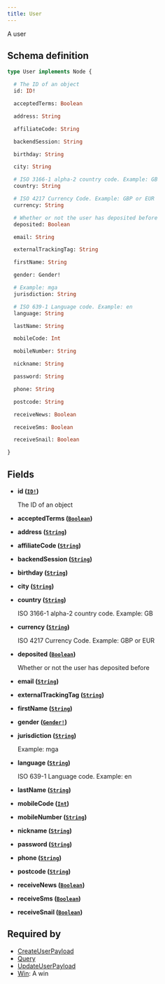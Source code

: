 ```yaml
---
title: User
---
```


A user

## Schema definition
```graphql
type User implements Node {

  # The ID of an object
  id: ID!

  acceptedTerms: Boolean

  address: String

  affiliateCode: String

  backendSession: String

  birthday: String

  city: String

  # ISO 3166-1 alpha-2 country code. Example: GB
  country: String

  # ISO 4217 Currency Code. Example: GBP or EUR
  currency: String

  # Whether or not the user has deposited before
  deposited: Boolean

  email: String

  externalTrackingTag: String

  firstName: String

  gender: Gender!

  # Example: mga
  jurisdiction: String

  # ISO 639-1 Language code. Example: en
  language: String

  lastName: String

  mobileCode: Int

  mobileNumber: String

  nickname: String

  password: String

  phone: String

  postcode: String

  receiveNews: Boolean

  receiveSms: Boolean

  receiveSnail: Boolean

}
```

## Fields

* **id ([`ID!`](graphql/schema/id.md))**

  The ID of an object

* **acceptedTerms ([`Boolean`](graphql/schema/boolean.md))**


* **address ([`String`](graphql/schema/string.md))**


* **affiliateCode ([`String`](graphql/schema/string.md))**


* **backendSession ([`String`](graphql/schema/string.md))**


* **birthday ([`String`](graphql/schema/string.md))**


* **city ([`String`](graphql/schema/string.md))**


* **country ([`String`](graphql/schema/string.md))**

  ISO 3166-1 alpha-2 country code. Example: GB

* **currency ([`String`](graphql/schema/string.md))**

  ISO 4217 Currency Code. Example: GBP or EUR

* **deposited ([`Boolean`](graphql/schema/boolean.md))**

  Whether or not the user has deposited before

* **email ([`String`](graphql/schema/string.md))**


* **externalTrackingTag ([`String`](graphql/schema/string.md))**


* **firstName ([`String`](graphql/schema/string.md))**


* **gender ([`Gender!`](graphql/schema/gender.md))**


* **jurisdiction ([`String`](graphql/schema/string.md))**

  Example: mga

* **language ([`String`](graphql/schema/string.md))**

  ISO 639-1 Language code. Example: en

* **lastName ([`String`](graphql/schema/string.md))**


* **mobileCode ([`Int`](graphql/schema/int.md))**


* **mobileNumber ([`String`](graphql/schema/string.md))**


* **nickname ([`String`](graphql/schema/string.md))**


* **password ([`String`](graphql/schema/string.md))**


* **phone ([`String`](graphql/schema/string.md))**


* **postcode ([`String`](graphql/schema/string.md))**


* **receiveNews ([`Boolean`](graphql/schema/boolean.md))**


* **receiveSms ([`Boolean`](graphql/schema/boolean.md))**


* **receiveSnail ([`Boolean`](graphql/schema/boolean.md))**



## Required by
* [CreateUserPayload](graphql/schema/createuserpayload.md)
* [Query](graphql/schema/query.md)
* [UpdateUserPayload](graphql/schema/updateuserpayload.md)
* [Win](graphql/schema/win.md): A win
